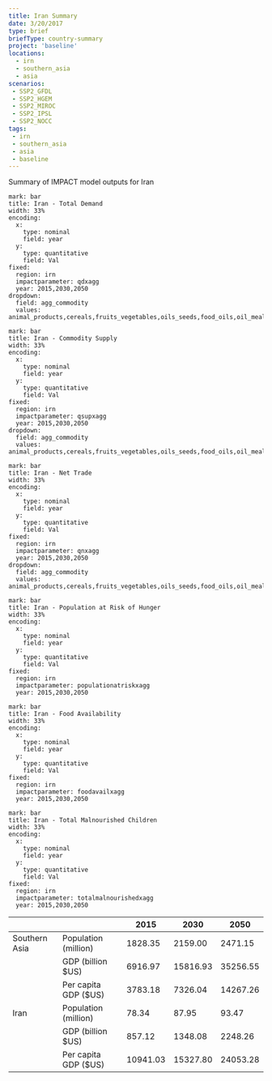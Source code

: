 ```yaml
---
title: Iran Summary
date: 3/20/2017
type: brief
briefType: country-summary
project: 'baseline'
locations:
  - irn
  - southern_asia
  - asia
scenarios:
 - SSP2_GFDL
 - SSP2_HGEM
 - SSP2_MIROC
 - SSP2_IPSL
 - SSP2_NOCC
tags:
 - irn
 - southern_asia
 - asia
 - baseline
---
```

Summary of IMPACT model outputs for Iran

```chart
mark: bar
title: Iran - Total Demand
width: 33%
encoding:
  x:
    type: nominal
    field: year
  y:
    type: quantitative
    field: Val
fixed:
  region: irn
  impactparameter: qdxagg
  year: 2015,2030,2050
dropdown:
  field: agg_commodity
  values: animal_products,cereals,fruits_vegetables,oils_seeds,food_oils,oil_meals,other,pulses,roots_tubers,sugar
```

```chart
mark: bar
title: Iran - Commodity Supply
width: 33%
encoding:
  x:
    type: nominal
    field: year
  y:
    type: quantitative
    field: Val
fixed:
  region: irn
  impactparameter: qsupxagg
  year: 2015,2030,2050
dropdown:
  field: agg_commodity
  values: animal_products,cereals,fruits_vegetables,oils_seeds,food_oils,oil_meals,other,pulses,roots_tubers,sugar
```

```chart
mark: bar
title: Iran - Net Trade
width: 33%
encoding:
  x:
    type: nominal
    field: year
  y:
    type: quantitative
    field: Val
fixed:
  region: irn
  impactparameter: qnxagg
  year: 2015,2030,2050
dropdown:
  field: agg_commodity
  values: animal_products,cereals,fruits_vegetables,oils_seeds,food_oils,oil_meals,other,pulses,roots_tubers,sugar
```

```chart
mark: bar
title: Iran - Population at Risk of Hunger
width: 33%
encoding:
  x:
    type: nominal
    field: year
  y:
    type: quantitative
    field: Val
fixed:
  region: irn
  impactparameter: populationatriskxagg
  year: 2015,2030,2050
```

```chart
mark: bar
title: Iran - Food Availability
width: 33%
encoding:
  x:
    type: nominal
    field: year
  y:
    type: quantitative
    field: Val
fixed:
  region: irn
  impactparameter: foodavailxagg
  year: 2015,2030,2050
```

```chart
mark: bar
title: Iran - Total Malnourished Children
width: 33%
encoding:
  x:
    type: nominal
    field: year
  y:
    type: quantitative
    field: Val
fixed:
  region: irn
  impactparameter: totalmalnourishedxagg
  year: 2015,2030,2050
```

|   |   | 2015 | 2030 | 2050 |
|---|---|---|---|---|
| Southern Asia | Population (million) | 1828.35 | 2159.00 | 2471.15 |
|  | GDP (billion $US) | 6916.97 | 15816.93 | 35256.55 |
|  | Per capita GDP ($US) | 3783.18 | 7326.04 | 14267.26 |
| Iran | Population (million) | 78.34 | 87.95 | 93.47 |
|  | GDP (billion $US) | 857.12 | 1348.08 | 2248.26 |
|  | Per capita GDP ($US) | 10941.03| 15327.80| 24053.28|